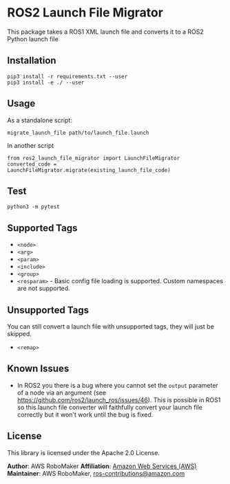 # ROS2 Launch File Migrator

This package takes a ROS1 XML launch file and converts it to a ROS2 Python launch file

## Installation

```
pip3 install -r requirements.txt --user
pip3 install -e ./ --user
```

## Usage

As a standalone script:
```
migrate_launch_file path/to/launch_file.launch
```

In another script
```
from ros2_launch_file_migrator import LaunchFileMigrator
converted_code =  LaunchFileMigrator.migrate(existing_launch_file_code)
```
## Test

```
python3 -m pytest
```

## Supported Tags

- `<node>`
- `<arg>`
- `<param>`
- `<include>`
- `<group>`
- `<rosparam>` - Basic config file loading is supported. Custom namespaces are not supported.

## Unsupported Tags

You can still convert a launch file with unsupported tags, they will just be skipped. 

- `<remap>`

## Known Issues

- In ROS2 you there is a bug where you cannot set the `output` parameter of a node via an argument 
(see https://github.com/ros2/launch_ros/issues/46). This is possible in ROS1 so this 
launch file converter will faithfully convert your launch file correctly but it won't 
work until the bug is fixed. 


## License

This library is licensed under the Apache 2.0 License.

**Author**: AWS RoboMaker
**Affiliation**: [Amazon Web Services (AWS)](https://aws.amazon.com)
**Maintainer**: AWS RoboMaker, ros-contributions@amazon.com
